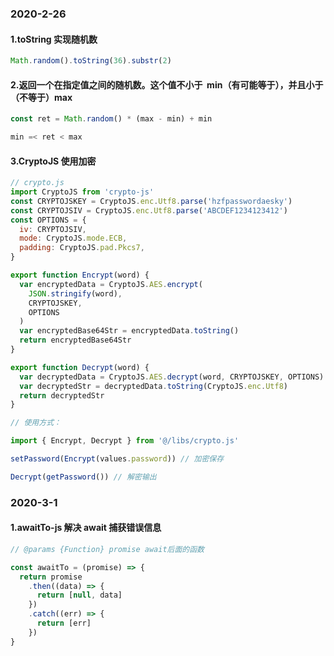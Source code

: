 ### 2020-2-26

#### 1.toString 实现随机数

```js
Math.random().toString(36).substr(2)
```

#### 2.返回一个在指定值之间的随机数。这个值不小于  min（有可能等于），并且小于（不等于）max

```js
const ret = Math.random() * (max - min) + min

min =< ret < max
```

#### 3.CryptoJS 使用加密

```js
// crypto.js
import CryptoJS from 'crypto-js'
const CRYPTOJSKEY = CryptoJS.enc.Utf8.parse('hzfpasswordaesky')
const CRYPTOJSIV = CryptoJS.enc.Utf8.parse('ABCDEF1234123412')
const OPTIONS = {
  iv: CRYPTOJSIV,
  mode: CryptoJS.mode.ECB,
  padding: CryptoJS.pad.Pkcs7,
}

export function Encrypt(word) {
  var encryptedData = CryptoJS.AES.encrypt(
    JSON.stringify(word),
    CRYPTOJSKEY,
    OPTIONS
  )
  var encryptedBase64Str = encryptedData.toString()
  return encryptedBase64Str
}

export function Decrypt(word) {
  var decryptedData = CryptoJS.AES.decrypt(word, CRYPTOJSKEY, OPTIONS)
  var decryptedStr = decryptedData.toString(CryptoJS.enc.Utf8)
  return decryptedStr
}

// 使用方式：

import { Encrypt, Decrypt } from '@/libs/crypto.js'

setPassword(Encrypt(values.password)) // 加密保存

Decrypt(getPassword()) // 解密输出
```

### 2020-3-1

#### 1.awaitTo-js 解决 await 捕获错误信息

```js
// @params {Function} promise await后面的函数

const awaitTo = (promise) => {
  return promise
    .then((data) => {
      return [null, data]
    })
    .catch((err) => {
      return [err]
    })
}
```
